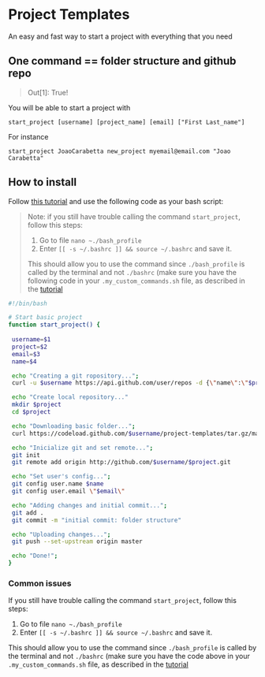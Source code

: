 # Project Templates

An easy and fast way to start a project with everything that you need

## One command == folder structure and github repo 
> Out[1]: True!

You will be able to start a project with

`start_project [username] [project_name] [email] ["First Last_name"]`

For instance

`start_project JoaoCarabetta new_project myemail@email.com "Joao Carabetta"`

## How to install

Follow [this tutorial](https://medium.com/devnetwork/how-to-create-your-own-custom-terminal-commands-c5008782a78e) and use the following code as your bash script:

> Note: if you still have trouble calling the command `start_project`, follow this steps:
> 1. Go to file `nano ~./bash_profile`
> 2. Enter `[[ -s ~/.bashrc ]] && source ~/.bashrc` and save it. 
> 
> This should allow you to use the command since `./bash_profile` is called by the terminal and not `./bashrc` (make sure you have the following code in your `.my_custom_commands.sh` file, as described in the [tutorial](https://medium.com/devnetwork/how-to-create-your-own-custom-terminal-commands-c5008782a78e)

```bash
#!/bin/bash

# Start basic project
function start_project() {
 
 username=$1
 project=$2
 email=$3
 name=$4

 echo "Creating a git ropository...";
 curl -u $username https://api.github.com/user/repos -d {\"name\":\"$project\"}

 echo "Create local repository..."
 mkdir $project
 cd $project

 echo "Downloading basic folder...";
 curl https://codeload.github.com/$username/project-templates/tar.gz/master | tar -xz --strip=2 project-templates-master/basic

 echo "Inicialize git and set remote...";
 git init
 git remote add origin http://github.com/$username/$project.git

 echo "Set user's config...";
 git config user.name $name
 git config user.email \"$email\" 

 echo "Adding changes and initial commit...";
 git add .
 git commit -m "initial commit: folder structure"

 echo "Uploading changes...";
 git push --set-upstream origin master

 echo "Done!";
}
```

### Common issues

If you still have trouble calling the command `start_project`, follow this steps:
1. Go to file `nano ~./bash_profile`
2. Enter `[[ -s ~/.bashrc ]] && source ~/.bashrc` and save it. 

This should allow you to use the command since `./bash_profile` is called by the terminal and not `./bashrc` (make sure you have the code above in your `.my_custom_commands.sh` file, as described in the [tutorial](https://medium.com/devnetwork/how-to-create-your-own-custom-terminal-commands-c5008782a78e)